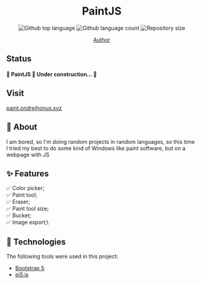 
  <h1 align="center">PaintJS</h1>


<p align="center">
  <img alt="Github top language" src="https://img.shields.io/github/languages/top/ondrejhonus/paintjs?color=56BEB8">
  <img alt="Github language count" src="https://img.shields.io/github/languages/count/ondrejhonus/paintjs?color=56BEB8">
  <img alt="Repository size" src="https://img.shields.io/github/repo-size/ondrejhonus/paintjs?color=56BEB8">
</p>
<p align="center">
  <a href="https://github.com/ondrejhonus" target="_blank">Author</a>
</p>

 ## Status ##

<h4> 
	🚧  PaintJS 🚀 Under construction...  🚧
</h4> 

## Visit ##
[paint.ondrejhonus.xyz](https://paint.ondrejhonus.xyz)




## 💭 About ##

I am bored, so I'm doing random projects in random languages,
so this time I tried my best to do some kind of Windows like paint software, but on a webpage with JS

## ✨ Features ##

✅ Color picker;\
✅ Paint tool;\
✅ Eraser;\
✅ Paint tool size;\
✅ Bucket;\
✅ Image export;\


## 🚀 Technologies ##

The following tools were used in this project:

- [Bootstrap 5](https://getbootstrap.com/)
- [pi5.js](https://p5js.org/)


